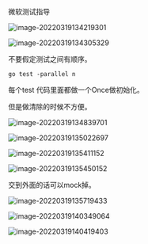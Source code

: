 微软测试指导



![image-20220319134219301](/Users/user/playground/share/nrookie.github.io/collections/go/xunlianying/工程化/image-20220319134219301.png)



![image-20220319134305329](/Users/user/playground/share/nrookie.github.io/collections/go/xunlianying/工程化/image-20220319134305329.png)



不要假定测试之间有顺序。

```
go test -parallel n
```

每个test 代码里面都做一个Once做初始化。

但是做清除的时候不方便。



![image-20220319134839701](/Users/user/playground/share/nrookie.github.io/collections/go/xunlianying/工程化/image-20220319134839701.png)



![image-20220319135022697](/Users/user/playground/share/nrookie.github.io/collections/go/xunlianying/工程化/image-20220319135022697.png)



![image-20220319135411152](/Users/user/playground/share/nrookie.github.io/collections/go/xunlianying/工程化/image-20220319135411152.png)



![image-20220319135450152](/Users/user/playground/share/nrookie.github.io/collections/go/xunlianying/工程化/image-20220319135450152.png)





交到外面的话可以mock掉。



![image-20220319135719433](/Users/user/playground/share/nrookie.github.io/collections/go/xunlianying/工程化/image-20220319135719433.png)





![image-20220319140349064](/Users/user/playground/share/nrookie.github.io/collections/go/xunlianying/工程化/image-20220319140349064.png)



![image-20220319140419403](/Users/user/playground/share/nrookie.github.io/collections/go/xunlianying/工程化/image-20220319140419403.png)

